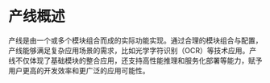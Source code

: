 # 产线概述

产线是由一个或多个模块组合而成的实际功能实现。通过合理的模块组合与配置，产线能够满足复杂应用场景的需求，比如光学字符识别（OCR）等技术应用。产线不仅体现了基础模块的整合应用，还支持高性能推理和服务化部署等能力，赋予用户更高的开发效率和更广泛的应用可能性。

